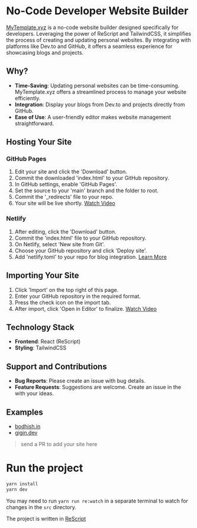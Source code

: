 # No-Code Developer Website Builder

[MyTemplate.xyz](myTemplate.xyz) is a no-code website builder designed specifically for developers. Leveraging the power of ReScript and TailwindCSS, it simplifies the process of creating and updating personal websites. By integrating with platforms like Dev.to and GitHub, it offers a seamless experience for showcasing blogs and projects.

## Why?

- **Time-Saving**: Updating personal websites can be time-consuming. MyTemplate.xyz offers a streamlined process to manage your website efficiently.
- **Integration**: Display your blogs from Dev.to and projects directly from GitHub.
- **Ease of Use**: A user-friendly editor makes website management straightforward.

## Hosting Your Site

### GitHub Pages

1. Edit your site and click the 'Download' button.
2. Commit the downloaded 'index.html' to your GitHub repository.
3. In GitHub settings, enable 'GitHub Pages'.
4. Set the source to your 'main' branch and the folder to root.
5. Commit the '\_redirects' file to your repo.
6. Your site will be live shortly. [Watch Video](https://vimeo.com/520421685)

### Netlify

1. After editing, click the 'Download' button.
2. Commit the 'index.html' file to your GitHub repository.
3. On Netlify, select 'New site from Git'.
4. Choose your GitHub repository and click 'Deploy site'.
5. Add 'netlify.toml' to your repo for blog integration. [Learn More](#)

## Importing Your Site

1. Click 'Import' on the top right of this page.
2. Enter your GitHub repository in the required format.
3. Press the check icon on the import tab.
4. After import, click 'Open in Editor' to finalize. [Watch Video](#)

## Technology Stack

- **Frontend**: React (ReScript)
- **Styling**: TailwindCSS

## Support and Contributions

- **Bug Reports**: Please create an issue with bug details.
- **Feature Requests**: Suggestions are welcome. Create an issue in the with your ideas.

## Examples

- [bodhish.in](bodhish.in)
- [gigin.dev](gigin.dev)

> send a PR to add your site here

# Run the project

```sh
yarn install
yarn dev
```

You may need to run `yarn run re:watch` in a separate terminal to watch for changes in the `src` directory.

The project is written in [ReScript](https://rescript-lang.org/)
